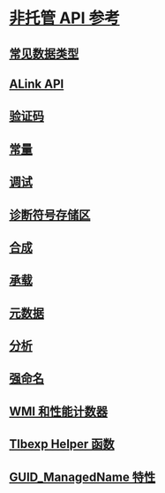 # [非托管 API 参考](index.md)
## [常见数据类型](common-data-types-unmanaged-api-reference.md)
## [ALink API](alink/)
## [验证码](authenticode/)
## [常量](constants-unmanaged-api-reference.md)
## [调试](debugging/)
## [诊断符号存储区](diagnostics/)
## [合成](fusion/)
## [承载](hosting/)
## [元数据](metadata/)
## [分析](profiling/)
## [强命名](strong-naming/)
## [WMI 和性能计数器](wmi/)
## [Tlbexp Helper 函数](tlbexp/)
## [GUID_ManagedName 特性](guid-managedname-attribute.md)
